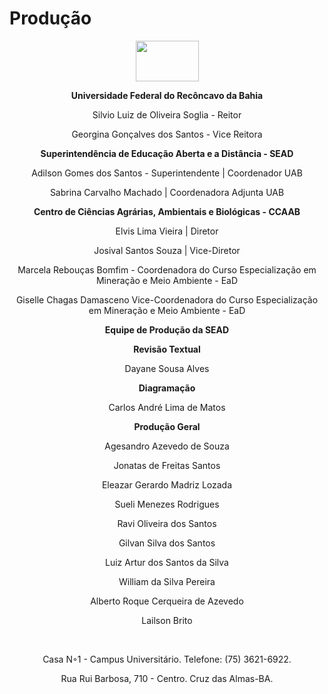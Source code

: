 
# Produção 

<center><img src="../imagens/ufrb.png" style="width:101px;height:65px"/></center>
<center><p><strong>Universidade Federal do Recôncavo da Bahia</strong></p></center>
<center><p>Silvio Luiz de Oliveira Soglia - Reitor</p></center>

<center><p>Georgina Gonçalves dos Santos - Vice Reitora</p></center>


<center><p><strong>Superintendência de Educação Aberta e a Distância - SEAD </strong></p></center>
<center><p>Adilson Gomes dos Santos - Superintendente | Coordenador UAB</p></center>
<center><p>Sabrina Carvalho Machado | Coordenadora Adjunta UAB</p></center> 
<center><p><strong>Centro de Ciências Agrárias, Ambientais e Biológicas - CCAAB</strong></p></center>

<center> 
<p> Elvis Lima Vieira | Diretor </p>
<p>Josival Santos Souza | Vice-Diretor</p>
 

<p>Marcela Rebouças Bomfim -
Coordenadora do Curso Especialização
em Mineração e Meio Ambiente - EaD</p>


<p>Giselle Chagas Damasceno
Vice-Coordenadora do Curso Especialização
em Mineração e Meio Ambiente - EaD</p>

<p><strong>Equipe de Produção da SEAD</strong></p>


<center><p><strong>Revisão Textual</strong></p></center>
 <p> Dayane Sousa Alves</p>

 <center><p><strong>Diagramação</strong></p></center>
 <p>Carlos André Lima de Matos</p>


<center><p><strong>Produção Geral</strong></p></center>

<p>Agesandro Azevedo de Souza</p>
<p>Jonatas de Freitas Santos</p>
<p>Eleazar Gerardo Madriz Lozada</p>
<p>Sueli Menezes Rodrigues</p>
<p>Ravi Oliveira dos Santos</p>
<p>Gilvan Silva dos Santos</p>
<p>Luiz Artur dos Santos da Silva</p>
<p>William da Silva Pereira</p>
<p>Alberto Roque Cerqueira de Azevedo</p>
<p>Lailson Brito</p>

<br> 
<p> Casa N◦1 - Campus Universitário. Telefone: (75) 3621-6922.</p>
<p>Rua Rui Barbosa, 710 - Centro. Cruz das Almas-BA.</p> 
</center>